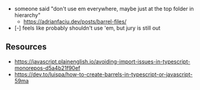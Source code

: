 
- someone said "don't use em everywhere, maybe just at the top folder in hierarchy"
  - https://adrianfaciu.dev/posts/barrel-files/
- [-] feels like probably shouldn't use 'em, but jury is still out

## Resources

- https://javascript.plainenglish.io/avoiding-import-issues-in-typescript-monorepos-d5a4b21f90ef
- https://dev.to/luispa/how-to-create-barrels-in-typescript-or-javascript-59ma